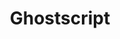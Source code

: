 ---
logohandle: ghostscript
sort: ghostscript
title: Ghostscript
website: https://ghostscript.com/
wikipedia: https://en.wikipedia.org/wiki/Ghostscript
---